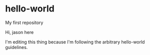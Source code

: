 # hello-world
My first repository

Hi, jason here

I'm editing this thing because I'm following the arbitrary hello-world guidelines.
